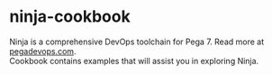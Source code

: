 # ninja-cookbook
Ninja is a comprehensive DevOps toolchain for Pega 7. Read more at [pegadevops.com](http://pegadevops.com).  
Cookbook contains examples that will assist you in exploring Ninja.
